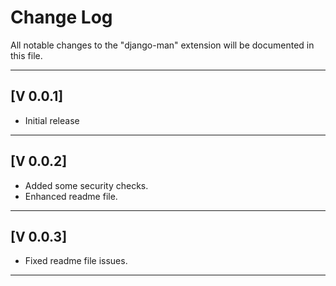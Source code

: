 # Change Log

All notable changes to the "django-man" extension will be documented in this file.

---

## [V 0.0.1]

- Initial release

---

## [V 0.0.2]

- Added some security checks.
- Enhanced readme file.

---

## [V 0.0.3]

- Fixed readme file issues.

---